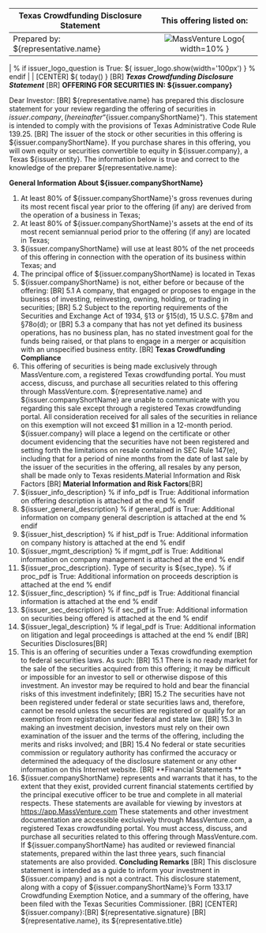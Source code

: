 [Page Description]: # (Markdown file for disclosure statement form)

| Texas Crowdfunding Disclosure Statement | This offering listed on: | 
| ------------- |:-------------:| 
| Prepared by: ${representative.name} | ![MassVenture Logo](http://rwrlegal.com/wp-content/uploads/2015/01/MV_Site_Logo1.jpg){ width=10% }  | 
|
% if issuer_logo_question is True: 
   ${ issuer_logo.show(width='100px') }
% endif
| | 
[CENTER]
${ today() } [BR]
***Texas Crowdfunding Disclosure Statement*** [BR]
**OFFERING FOR SECURITIES IN: ${issuer.company}**

Dear Investor: [BR]
${representative.name} has prepared this disclosure statement for your review regarding the offering of securities in ${issuer.company}, (hereinafter “${issuer.companyShortName}”).  This statement is intended to comply with the provisions of Texas Administrative Code Rule 139.25. [BR]
The issuer of the stock or other securities in this offering is ${issuer.companyShortName}.  If you purchase shares in this offering, you will own equity or securities convertible to equity in ${issuer.company}, a Texas ${issuer.entity}.  The information below is true and correct to the knowledge of the preparer ${representative.name}:

**General Information About ${issuer.companyShortName}**

1. At least 80% of ${issuer.companyShortName}'s gross revenues during its most recent fiscal year prior to the offering (if any) are derived from the operation of a business in Texas; 
2. At least 80% of ${issuer.companyShortName}'s assets at the end of its most recent semiannual period prior to the offering (if any) are located in Texas; 
3. ${issuer.companyShortName} will use at least 80% of the net proceeds of this offering in connection with the operation of its business within Texas; and 
4. The principal office of ${issuer.companyShortName} is located in Texas 
5. ${issuer.companyShortName} is not, either before or because of the offering: [BR]
5.1 A company, that engaged or proposes to engage in the business of investing, reinvesting, owning, holding, or trading in securities; [BR]
5.2 Subject to the reporting requirements of the Securities and Exchange Act of 1934, §13 or §15(d), 15 U.S.C. §78m and §78o(d); or [BR]
5.3 a company that has not yet defined its business operations, has no business plan, has no stated investment goal for the funds being raised, or that plans to engage in a merger or acquisition with an unspecified business entity. 
[BR]
**Texas Crowdfunding Compliance**
6. This offering of securities is being made exclusively through MassVenture.com, a  registered Texas crowdfunding portal. You must access, discuss, and purchase all securities related to this offering through MassVenture.com. ${representative.name} and ${issuer.companyShortName} are unable to communicate with you regarding this sale except through a registered Texas crowdfunding portal. All consideration received for all sales of the securities in reliance on this exemption will not exceed $1 million in a 12-month period. ${issuer.company} will place a legend on the certificate or other document evidencing that the securities have not been registered and setting forth the limitations on resale contained in SEC Rule 147(e), including that for a period of nine months from the date of last sale by the issuer of the securities in the offering, all resales by any person, shall be made only to Texas residents.Material Information and Risk Factors 
[BR]
**Material Information and Risk Factors**[BR]
7. ${issuer_info_description} 
% if info_pdf is True: 
   Additional information on offering description is attached at the end
% endif
8. ${issuer_general_description} 
% if general_pdf is True: 
   Additional information on company general description is attached at the end
% endif
9. ${issuer_hist_description} 
% if hist_pdf is True: 
   Additional information on company history is attached at the end
% endif
10. ${issuer_mgmt_description} 
% if mgmt_pdf is True: 
   Additional information on company management is attached at the end
% endif
11. ${issuer_proc_description}. Type of security is ${sec_type}.
% if proc_pdf is True: 
   Additional information on proceeds description is attached at the end
% endif
12. ${issuer_finc_description} 
% if finc_pdf is True: 
   Additional financial information is attached at the end
% endif
13. ${issuer_sec_description} 
% if sec_pdf is True: 
   Additional information on securities being offered is attached at the end
% endif
14. ${issuer_legal_description} 
% if legal_pdf is True: 
   Additional information on litigation and legal proceedings is attached at the end
% endif
[BR]
Securities Disclosures[BR]
15. This is an offering of securities under a Texas crowdfunding exemption to federal securities laws.  As such: 
[BR]
15.1 There is no ready market for the sale of the securities acquired from this offering; it may be difficult or impossible for an investor to sell or otherwise dispose of this investment. An investor may be required to hold and bear the financial risks of this investment indefinitely; 
[BR]
15.2 The securities have not been registered under federal or state securities laws and, therefore, cannot be resold unless the securities are registered or qualify for an exemption from registration under federal and state law. 
[BR]
15.3 In making an investment decision, investors must rely on their own examination of the issuer and the terms of the offering, including the merits and risks involved; and 
[BR]
15.4 No federal or state securities commission or regulatory authority has confirmed the accuracy or determined the adequacy of the disclosure statement or any other information on this Internet website. 
[BR]
**Financial Statements **
16. ${issuer.companyShortName} represents and warrants that it has, to the extent that they exist, provided current financial statements certified by the principal executive officer to be true and complete in all material respects. These statements are available for viewing by investors at https://app.MassVenture.com These statements and other investment documentation are accessible exclusively through MassVenture.com, a registered Texas crowdfunding portal. You must access, discuss, and purchase all securities related to this offering through MassVenture.com. If ${issuer.companyShortName} has audited or reviewed financial statements, prepared within the last three years, such financial statements are also provided.
**Concluding Remarks** [BR]
This disclosure statement is intended as a guide to inform your investment in ${issuer.company} and is not a contract. This disclosure statement, along with a copy of ${issuer.companyShortName}’s Form 133.17 Crowdfunding Exemption Notice, and a summary of the offering, have been filed with the Texas Securities Commissioner. 
[BR]
[CENTER]
${issuer.company}:[BR] 
${representative.signature} [BR] 
${representative.name}, its ${representative.title} 

